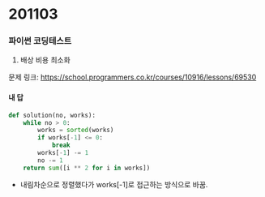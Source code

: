 # 201103
### 파이썬 코딩테스트

1. 배상 비용 최소화

문제 링크: https://school.programmers.co.kr/courses/10916/lessons/69530

#### 내 답
```python
def solution(no, works):
    while no > 0:
        works = sorted(works)
        if works[-1] <= 0: 
            break
        works[-1] -= 1
        no -= 1
    return sum([i ** 2 for i in works])
```
- 내림차순으로 정렬했다가 works[-1]로 접근하는 방식으로 바꿈.